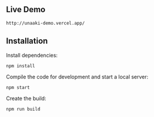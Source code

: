 ## Live Demo

    http://unaaki-demo.vercel.app/

## Installation

Install dependencies:

```
npm install
```

Compile the code for development and start a local server:

```
npm start
```

Create the build:

```
npm run build
```







